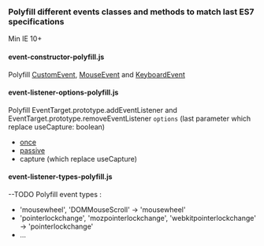 ### Polyfill different events classes and methods to match last ES7 specifications

Min IE 10+

#### event-constructor-polyfill.js
Polyfill [CustomEvent](https://developer.mozilla.org/en-US/docs/Web/API/CustomEvent), [MouseEvent](https://developer.mozilla.org/en-US/docs/Web/API/MouseEvent) and [KeyboardEvent](https://developer.mozilla.org/en-US/docs/Web/API/KeyboardEvent)

#### event-listener-options-polyfill.js
Polyfill EventTarget.prototype.addEventListener and EventTarget.prototype.removeEventListener ```options``` (last parameter which replace useCapture: boolean)
* [once](https://developers.google.com/web/updates/2016/10/addeventlistener-once)
* [passive](https://github.com/WICG/EventListenerOptions/blob/gh-pages/explainer.md)
* capture (which replace useCapture)

#### event-listener-types-polyfill.js
--TODO
Polyfill event types :
* 'mousewheel', 'DOMMouseScroll' -> 'mousewheel'
* 'pointerlockchange', 'mozpointerlockchange', 'webkitpointerlockchange' -> 'pointerlockchange'
* ...